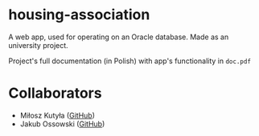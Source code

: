 # housing-association
A web app, used for operating on an Oracle database. Made as an university project.

Project's full documentation (in Polish) with app's functionality in ```doc.pdf```

# Collaborators
- Miłosz Kutyła ([GitHub](https://github.com/mkutyla/))
- Jakub Ossowski ([GitHub](https://github.com/bilevcik/))
